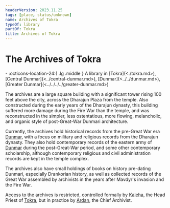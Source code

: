 ```yaml
---
headerVersion: 2023.11.25
tags: [place, status/unknown]
name: Archives of Tokra
typeOf: library
partOf: Tokra
title: Archives of Tokra
---
```


# The Archives of Tokra
<div class="grid cards ext-narrow-margin ext-one-column" markdown>
-    :octicons-location-24:{ .lg .middle } A library in [Tokra](<./tokra.md>), [Central Dunmar](<../central-dunmar.md>), [Dunmar](<../../dunmar.md>), [Greater Dunmar](<../../../../greater-dunmar.md>)  
</div>


The archives are a large square building with a significant tower rising 100 feet above the city, across the Dharajun Plaza from the temple. Also constructed during the early years of the Dharajun dynasty, this building suffered more damage during the Fire War than the temple, and was reconstructed in the simpler, less ostentatious, more flowing, melancholic, and organic style of post-Great-War Dunmari architecture.

Currently, the archives hold historical records from the pre-Great War era [Dunmar](<../../dunmar.md>), with a focus on military and religious records from the Dharajun dynasty. They also hold contemporary records of the eastern army of [Dunmar](<../../dunmar.md>) during the post-Great-War period, and some other contemporary scholarship, although contemporary religious and civil administration records are kept in the temple complex.

The archives also have small holdings of books on history pre-dating Dunmari, especially Drankorian history, as well as collected records of the Great War assembled by archivists in the years after Mavdyr's invasion and the Fire War.

Access to the archives is restricted, controlled formally by [Kaleha](<../../../../../../people/dunmari/kaleha.md>), the Head Priest of [Tokra](<./tokra.md>), but in practice by [Ardan](<../../../../../../people/dunmari/ardan.md>), the Chief Archivist. 

